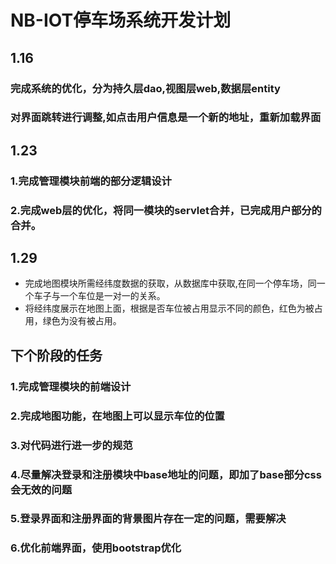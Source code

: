 # NB-IOT停车场系统开发计划

## 1.16

### 完成系统的优化，分为持久层dao,视图层web,数据层entity

### 对界面跳转进行调整,如点击用户信息是一个新的地址，重新加载界面

## 1.23

### 1.完成管理模块前端的部分逻辑设计

### 2.完成web层的优化，将同一模块的servlet合并，已完成用户部分的合并。

## 1.29

- 完成地图模块所需经纬度数据的获取，从数据库中获取,在同一个停车场，同一个车子与一个车位是一对一的关系。
- 将经纬度展示在地图上面，根据是否车位被占用显示不同的颜色，红色为被占用，绿色为没有被占用。

## 下个阶段的任务

### 1.完成管理模块的前端设计

### 2.完成地图功能，在地图上可以显示车位的位置

### 3.对代码进行进一步的规范

### 4.尽量解决登录和注册模块中base地址的问题，即加了base部分css会无效的问题

### 5.登录界面和注册界面的背景图片存在一定的问题，需要解决

### 6.优化前端界面，使用bootstrap优化



